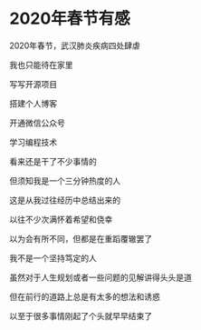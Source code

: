 # 2020年春节有感


2020年春节，武汉肺炎疾病四处肆虐

我也只能待在家里

写写开源项目

搭建个人博客

开通微信公众号

学习编程技术

看来还是干了不少事情的

但须知我是一个三分钟热度的人

这是从我过往经历中总结出来的

以往不少次满怀着希望和侥幸

以为会有所不同，但都是在重蹈覆辙罢了

我不是一个坚持笃定的人

虽然对于人生规划或者一些问题的见解讲得头头是道

但在前行的道路上总是有太多的想法和诱惑

以至于很多事情刚起了个头就早早结束了

